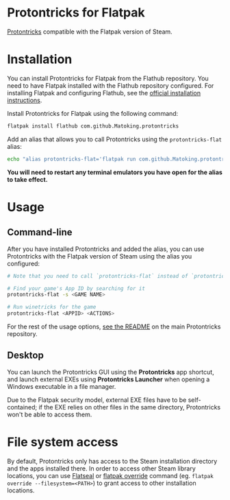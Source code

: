 Protontricks for Flatpak
========================

[Protontricks](https://github.com/Matoking/protontricks) compatible with the Flatpak version of Steam.

# Installation

You can install Protontricks for Flatpak from the Flathub repository. You need to have Flatpak installed with the Flathub repository configured. For installing Flatpak and configuring Flathub, see the [official installation instructions](https://flatpak.org/setup/).

Install Protontricks for Flatpak using the following command:

```sh
flatpak install flathub com.github.Matoking.protontricks
```

Add an alias that allows you to call Protontricks using the `protontricks-flat` alias:

```sh
echo "alias protontricks-flat='flatpak run com.github.Matoking.protontricks'" >> ~/.bashrc
```

**You will need to restart any terminal emulators you have open for the alias to take effect.**

# Usage

## Command-line

After you have installed Protontricks and added the alias, you can use Protontricks with the Flatpak version of Steam using the alias you configured:

```sh
# Note that you need to call `protontricks-flat` instead of `protontricks`

# Find your game's App ID by searching for it
protontricks-flat -s <GAME NAME>

# Run winetricks for the game
protontricks-flat <APPID> <ACTIONS>
```

For the rest of the usage options, [see the README](https://github.com/Matoking/protontricks/blob/master/README.md) on the main Protontricks repository.

## Desktop

You can launch the Protontricks GUI using the **Protontricks** app shortcut,
and launch external EXEs using **Protontricks Launcher** when opening a Windows
executable in a file manager.

Due to the Flatpak security model, external EXE files have to be
self-contained; if the EXE relies on other files in the same directory,
Protontricks won't be able to access them.

# File system access

By default, Protontricks only has access to the Steam installation directory
and the apps installed there. In order to access other Steam library locations,
you can use
[Flatseal](https://flathub.org/apps/details/com.github.tchx84.Flatseal) or
[flatpak override](https://docs.flatpak.org/en/latest/flatpak-command-reference.html?highlight=override#flatpak-override)
command (eg. `flatpak override --filesystem=<PATH>`) to grant access to other
installation locations.
